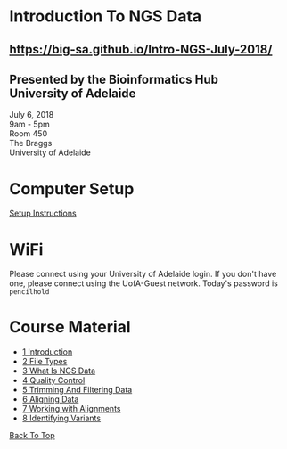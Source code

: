 # Introduction To NGS Data

## https://big-sa.github.io/Intro-NGS-July-2018/

## Presented by the Bioinformatics Hub <br> University of Adelaide

July 6, 2018  
9am - 5pm  
Room 450  
The Braggs   
University of Adelaide

# Computer Setup

[Setup Instructions](install/setup)

# WiFi

Please connect using your University of Adelaide login.
If you don't have one, please connect using the UofA-Guest network.
Today's password is `pencilhold`

# Course Material

- [1 Introduction](notes/Introduction)
- [2 File Types](notes/file_types)
- [3 What Is NGS Data](notes/raw_data)
- [4 Quality Control](notes/qc)
- [5 Trimming And Filtering Data](notes/filtering_sequence)
- [6 Aligning Data](notes/alignment)
- [7 Working with Alignments](notes/working_with_alignments)
- [8 Identifying Variants](notes/variant_calling)


[Back To Top](#introduction-to-ngs-data)
